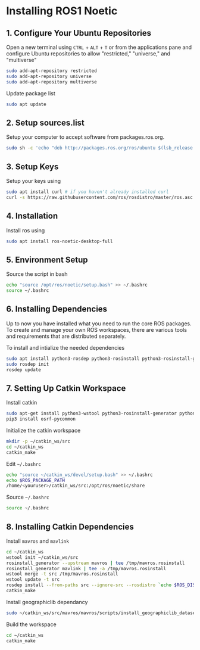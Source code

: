 # Installing ROS1 Noetic
## 1. Configure Your Ubuntu Repositories
Open a new terminal using `CTRL` + `ALT` + `T` or from the applications pane and configure Ubuntu repositories to allow "restricted," "universe," and "multiverse"
```bash
sudo add-apt-repository restricted
sudo add-apt-repository universe
sudo add-apt-repository multiverse
```

Update package list
```bash
sudo apt update
```

## 2. Setup sources.list
Setup your computer to accept software from packages.ros.org.
```bash
sudo sh -c 'echo "deb http://packages.ros.org/ros/ubuntu $(lsb_release -sc) main" > /etc/apt/sources.list.d/ros-latest.list'
```

## 3. Setup Keys
Setup your keys using
```bash
sudo apt install curl # if you haven't already installed curl
curl -s https://raw.githubusercontent.com/ros/rosdistro/master/ros.asc | sudo apt-key add -
```

## 4. Installation
Install ros using
```bash
sudo apt install ros-noetic-desktop-full
```

## 5. Environment Setup
Source the script in bash
```bash
echo "source /opt/ros/noetic/setup.bash" >> ~/.bashrc
source ~/.bashrc
```
 
## 6. Installing Dependencies
Up to now you have installed what you need to run the core ROS packages. To create and manage your own ROS workspaces, there are various tools and requirements that are distributed separately.

To install and intialize the needed dependencies
```bash
sudo apt install python3-rosdep python3-rosinstall python3-rosinstall-generator python3-wstool build-essential
sudo rosdep init
rosdep update
```

## 7. Setting Up Catkin Workspace
Install catkin
```bash
sudo apt-get install python3-wstool python3-rosinstall-generator python3-catkin-lint python3-pip python3-catkin-tools
pip3 install osrf-pycommon
```

Initialize the catkin workspace
```bash
mkdir -p ~/catkin_ws/src
cd ~/catkin_ws
catkin_make
```

Edit `~/.bashrc`
```bash
echo "source ~/catkin_ws/devel/setup.bash" >> ~/.bashrc
echo $ROS_PACKAGE_PATH
/home/<youruser>/catkin_ws/src:/opt/ros/noetic/share
```

Source `~/.bashrc`
```bash
source ~/.bashrc
```

## 8. Installing Catkin Dependencies
Install `mavros` and `mavlink`
```bash
cd ~/catkin_ws
wstool init ~/catkin_ws/src
rosinstall_generator --upstream mavros | tee /tmp/mavros.rosinstall
rosinstall_generator mavlink | tee -a /tmp/mavros.rosinstall
wstool merge -t src /tmp/mavros.rosinstall
wstool update -t src
rosdep install --from-paths src --ignore-src --rosdistro `echo $ROS_DISTRO` -y
catkin_make
```

Install geographiclib dependancy
```bash
sudo ~/catkin_ws/src/mavros/mavros/scripts/install_geographiclib_datasets.sh
```

Build the workspace
```bash
cd ~/catkin_ws
catkin_make
```
